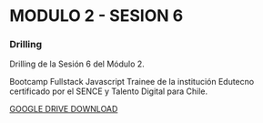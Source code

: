# MODULO 2 - SESION 6
### Drilling

Drilling de la Sesión 6 del Módulo 2.

Bootcamp Fullstack Javascript Trainee de la institución Edutecno certificado por el SENCE y Talento Digital para Chile.

[GOOGLE DRIVE DOWNLOAD](https://drive.google.com/file/d/12v0EWha47TXwB4gYdZh7HqeUK5SRObdh/view?usp=drive_link)
